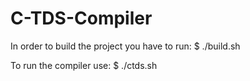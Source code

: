# C-TDS-Compiler

In order to build the project you have to run:
$ ./build.sh

To run the compiler use:
$ ./ctds.sh <filename>